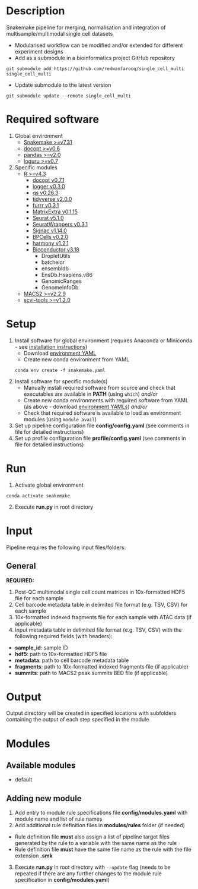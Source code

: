 # Description
Snakemake pipeline for merging, normalisation and integration of multisample/multimodal single cell datasets
- Modularised workflow can be modified and/or extended for different experiment designs
- Add as a submodule in a bioinformatics project GitHub repository
```
git submodule add https://github.com/redwanfarooq/single_cell_multi single_cell_multi
```
- Update submodule to the latest version
```
git submodule update --remote single_cell_multi
```

# Required software
1. Global environment
    - [Snakemake >=v7.31](https://snakemake.readthedocs.io/en/stable/getting_started/installation.html)
    - [docopt >=v0.6](https://github.com/docopt/docopt)
    - [pandas >=v2.0](https://pandas.pydata.org/docs/getting_started/install.html)
    - [loguru >=v0.7](https://github.com/Delgan/loguru)
2. Specific modules
    - [R >=v4.3](https://cran.r-project.org)
        * [docopt v0.7.1](https://CRAN.R-project.org/package=docopt)
        * [logger v0.3.0](https://CRAN.R-project.org/package=logger)
        * [qs v0.26.3](https://CRAN.R-project.org/package=qs)
        * [tidyverse v2.0.0](https://CRAN.R-project.org/package=tidyverse)
        * [furrr v0.3.1](https://CRAN.R-project.org/package=furrr)
        * [MatrixExtra v0.1.15](https://CRAN.R-project.org/package=MatrixExtra)
        * [Seurat v5.1.0](https://CRAN.R-project.org/package=Seurat)
        * [SeuratWrappers v0.3.1](https://github.com/satijalab/seurat-wrappers)
        * [Signac v1.14.0](https://CRAN.R-project.org/package=Signac)
        * [BPCells v0.2.0](https://github.com/bnprks/BPCells)
        * [harmony v1.2.1](https://CRAN.R-project.org/package=harmony)
        * [Bioconductor v3.18](https://www.bioconductor.org/install/)
            + DropletUtils
            + batchelor
            + ensembldb
            + EnsDb.Hsapiens.v86
            + GenomicRanges
            + GenomeInfoDb
    - [MACS2 >=v2.2.9](https://github.com/macs3-project/MACS/wiki/Install-macs2)
    - [scvi-tools >=v1.2.0](https://scvi-tools.org/en/stable/install.html)

# Setup
1. Install software for global environment (requires Anaconda or Miniconda - see [installation instructions](https://conda.io/projects/conda/en/stable/user-guide/install/index.html))
    - Download [environment YAML](/resources/envs/snakemake.yaml)
    - Create new conda environment from YAML
    ```
    conda env create -f snakemake.yaml
    ```
2. Install software for specific module(s)
    - Manually install required software from source and check that executables are available in **PATH** (using `which`) *and/or*
    - Create new conda environments with required software from YAML (as above - download [environment YAMLs](/resources/envs)) *and/or*
    - Check that required software is available to load as environment modules (using `module avail`)
3. Set up pipeline configuration file **config/config.yaml** (see comments in file for detailed instructions)
4. Set up profile configuration file **profile/config.yaml** (see comments in file for detailed instructions)

# Run
1. Activate global environment
```
conda activate snakemake
```
2. Execute **run.py** in root directory

# Input
Pipeline requires the following input files/folders:

## General

**REQUIRED:**

1. Post-QC multimodal single cell count matrices in 10x-formatted HDF5 file for each sample
2. Cell barcode metadata table in delimited file format (e.g. TSV, CSV) for each sample
3. 10x-formatted indexed fragments file for each sample with ATAC data (if applicable)
4. Input metadata table in delimited file format (e.g. TSV, CSV) with the following required fields (with headers):
- **sample_id**: sample ID
- **hdf5**: path to 10x-formatted HDF5 file
- **metadata**: path to cell barcode metadata table
- **fragments**: path to 10x-formatted indexed fragments file (if applicable)
- **summits**: path to MACS2 peak summits BED file (if applicable)

# Output
Output directory will be created in specified locations with subfolders containing the output of each step specified in the module

# Modules

## Available modules
- default

## Adding new module
1. Add entry to module rule specifications file **config/modules.yaml** with module name and list of rule names
2. Add additional rule definition files in **modules/rules** folder (if needed)
- Rule definition file **must** also assign a list of pipeline target files generated by the rule to a variable with the same name as the rule
- Rule definition file **must** have the same file name as the rule with the file extension **.smk**
3. Execute **run.py** in root directory with `--update` flag (needs to be repeated if there are any further changes to the module rule specification in **config/modules.yaml**)